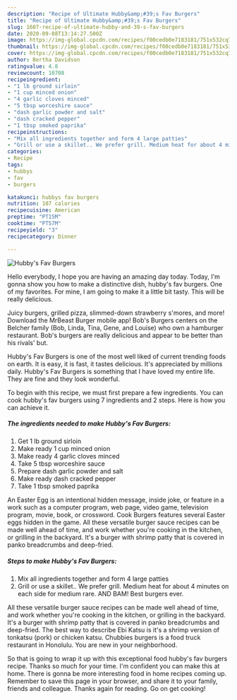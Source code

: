 ```yaml
---
description: "Recipe of Ultimate Hubby&amp;#39;s Fav Burgers"
title: "Recipe of Ultimate Hubby&amp;#39;s Fav Burgers"
slug: 1607-recipe-of-ultimate-hubby-and-39-s-fav-burgers
date: 2020-09-08T13:14:27.500Z
image: https://img-global.cpcdn.com/recipes/f00cedb0e7183181/751x532cq70/hubbys-fav-burgers-recipe-main-photo.jpg
thumbnail: https://img-global.cpcdn.com/recipes/f00cedb0e7183181/751x532cq70/hubbys-fav-burgers-recipe-main-photo.jpg
cover: https://img-global.cpcdn.com/recipes/f00cedb0e7183181/751x532cq70/hubbys-fav-burgers-recipe-main-photo.jpg
author: Bertha Davidson
ratingvalue: 4.8
reviewcount: 10708
recipeingredient:
- "1 lb ground sirloin"
- "1 cup minced onion"
- "4 garlic cloves minced"
- "5 tbsp worceshire sauce"
- "dash garlic powder and salt"
- "dash cracked pepper"
- "1 tbsp smoked paprika"
recipeinstructions:
- "Mix all ingredients together and form 4 large patties"
- "Grill or use a skillet.. We prefer grill. Medium heat for about 4 minutes on each side for medium rare. AND BAM! Best burgers ever."
categories:
- Recipe
tags:
- hubbys
- fav
- burgers

katakunci: hubbys fav burgers 
nutrition: 107 calories
recipecuisine: American
preptime: "PT15M"
cooktime: "PT57M"
recipeyield: "3"
recipecategory: Dinner

---
```



![Hubby&#39;s Fav Burgers](https://img-global.cpcdn.com/recipes/f00cedb0e7183181/751x532cq70/hubbys-fav-burgers-recipe-main-photo.jpg)

Hello everybody, I hope you are having an amazing day today. Today, I'm gonna show you how to make a distinctive dish, hubby&#39;s fav burgers. One of my favorites. For mine, I am going to make it a little bit tasty. This will be really delicious.

Juicy burgers, grilled pizza, slimmed-down strawberry s&#39;mores, and more! Download the MrBeast Burger mobile app! Bob&#39;s Burgers centers on the Belcher family (Bob, Linda, Tina, Gene, and Louise) who own a hamburger restaurant. Bob&#39;s burgers are really delicious and appear to be better than his rivals&#39; but.

Hubby&#39;s Fav Burgers is one of the most well liked of current trending foods on earth. It is easy, it is fast, it tastes delicious. It's appreciated by millions daily. Hubby&#39;s Fav Burgers is something that I have loved my entire life. They are fine and they look wonderful.


To begin with this recipe, we must first prepare a few ingredients. You can cook hubby&#39;s fav burgers using 7 ingredients and 2 steps. Here is how you can achieve it.

<!--inarticleads1-->

##### The ingredients needed to make Hubby&#39;s Fav Burgers:

1. Get 1 lb ground sirloin
1. Make ready 1 cup minced onion
1. Make ready 4 garlic cloves minced
1. Take 5 tbsp worceshire sauce
1. Prepare dash garlic powder and salt
1. Make ready dash cracked pepper
1. Take 1 tbsp smoked paprika


An Easter Egg is an intentional hidden message, inside joke, or feature in a work such as a computer program, web page, video game, television program, movie, book, or crossword. Cook Burgers features several Easter eggs hidden in the game. All these versatile burger sauce recipes can be made well ahead of time, and work whether you&#39;re cooking in the kitchen, or grilling in the backyard. It&#39;s a burger with shrimp patty that is covered in panko breadcrumbs and deep-fried. 

<!--inarticleads2-->

##### Steps to make Hubby&#39;s Fav Burgers:

1. Mix all ingredients together and form 4 large patties
1. Grill or use a skillet.. We prefer grill. Medium heat for about 4 minutes on each side for medium rare. AND BAM! Best burgers ever.


All these versatile burger sauce recipes can be made well ahead of time, and work whether you&#39;re cooking in the kitchen, or grilling in the backyard. It&#39;s a burger with shrimp patty that is covered in panko breadcrumbs and deep-fried. The best way to describe Ebi Katsu is it&#39;s a shrimp version of tonkatsu (pork) or chicken katsu. Chubbies burgers is a food truck restaurant in Honolulu. You are new in your neighborhood. 

So that is going to wrap it up with this exceptional food hubby&#39;s fav burgers recipe. Thanks so much for your time. I'm confident you can make this at home. There is gonna be more interesting food in home recipes coming up. Remember to save this page in your browser, and share it to your family, friends and colleague. Thanks again for reading. Go on get cooking!
